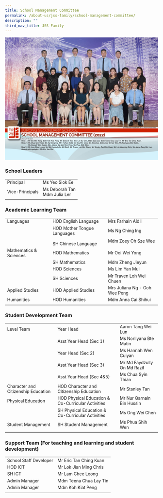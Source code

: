```yaml
---
title: School Management Committee
permalink: /about-us/jss-family/school-management-committee/
description: ""
third_nav_title: JSS Family
---
```

![](/images/School%20Management%20Committee.jpg)

### School Leaders

|  |  |
|---|---|
| Principal | Ms Yeo Siok Ee |
| Vice-Principals | Ms Deborah Tan<br>Mdm Julia Ler |
| | | 

### Academic Learning Team

|  |  |  |
|---|---|---|
| Languages | HOD English Language | Mrs Farhain Aidil |
|  | HOD Mother Tongue Languages <br><Br> SH Chinese Language | Ms Ng Ching Ing <br><br> Mdm Zoey Oh Sze Wee |
| Mathematics & Sciences | HOD Mathematics | Mr Ooi Wei Yong |
|  | SH Mathematics | Mdm Zheng Jieyun |
|  | HOD Sciences | Ms Lim Yan Mui |
|  | SH Sciences | Mr Traven Loh Wei Chuen |
| Applied Studies | HOD Applied Studies | Mrs Juliana Ng - Goh Wee Peng |
| Humanities | HOD Humanities | Mdm Anna Cai Shihui |
| | | 

### Student Development Team

|  |  |  |
|---|---|---|
| Level Team | Year Head | Aaron Tang Wei Lun |
|  | Asst Year Head (Sec 1) | Ms Norliyana Bte Matin |
|  | Year Head (Sec 2)  | Ms Hannah Wen Cuiyan |
|  | Asst Year Head (Sec 3) | Mr Md Faydzully On Md Razif |
|  | Asst Year Head (Sec 4&5) | Ms Chua Syin Thian |
| Character and Citizenship Education | HOD Character and Citizenship Education  | Mr Stanley Tan  |
|  Physical Education | HOD Physical Education & Co-Curricular Activities | Mr Nur Qarnain Bin Hussin |
|  | SH Physical Education & Co-Curricular Activities | Ms Ong Wei Chen  |
| Student Management  | SH Student Management  | Ms Phua Shih Wen   |
| | | |

### Support Team (For teaching and learning and student development)

|  |  |
|---|---|
| School Staff Developer | Mr Eric Tan Ching Kuan |
| HOD ICT  | Mr Lok Jian Ming Chris |
|  SH ICT | Mr Lam Chee Leong  |
|  Admin Manager | Mdm Teena Chua Lay Tin |
| Admin Manager | Mdm Koh Kiat Peng |
| | |